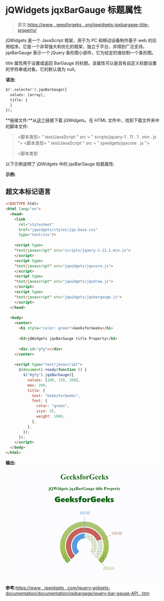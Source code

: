 # jQWidgets jqxBarGauge 标题属性

> 原文:[https://www . geesforgeks . org/jqwidgets-jqxbargage-title-property/](https://www.geeksforgeeks.org/jqwidgets-jqxbargauge-title-property/)

jQWidgets 是一个 JavaScript 框架，用于为 PC 和移动设备制作基于 web 的应用程序。它是一个非常强大和优化的框架，独立于平台，并得到广泛支持。jqxBarGauge 表示一个 jQuery 条形图小部件，它为给定的值绘制一个条形图。

title 属性用于设置或返回 BarGauge 的标题。该属性可以是具有自定义标题设置的字符串或对象。它的默认值为 null。

**语法:**

```html
$('.selector').jqxBarGauge({
  values: [array],
  title: {
  }
});
```

**链接文件:**从[这个](https://www.jqwidgets.com/download/)链接下载 jQWidgets。在 HTML 文件中，找到下载文件夹中的脚本文件:

> <link rel="”stylesheet”" href="”jqwidgets/styles/jqx.base.css”" type="”text/css”">
> <脚本类型= " text/JavaScript " src = " scripts/jquery-1 . 11 . 1 . min . js "></脚本>
> <脚本类型= " text/JavaScript " src = " jqwidgets/jqxcore . js "></脚本>
> 
> <脚本类型

以下示例说明了 jQWidgets 中的 jqxBarGauge 标题属性:

**示例:**

## 超文本标记语言

```html
<!DOCTYPE html>
<html lang="en">
  <head>
    <link
      rel="stylesheet"
      href="jqwidgets/styles/jqx.base.css"
      type="text/css"/>

    <script type=
    "text/javascript" src="scripts/jquery-1.11.1.min.js">
    </script>
    <script type=
    "text/javascript" src="jqwidgets/jqxcore.js">
    </script>
    <script type=
    "text/javascript" src="jqwidgets/jqxdraw.js">
    </script>
    <script type=
    "text/javascript" src="jqwidgets/jqxbargauge.js">
    </script>
  </head>

  <body>
    <center>
      <h1 style="color: green">GeeksforGeeks</h1>

      <h3>jQWidgets jqxBarGauge title Property</h3>

      <div id="gfg"></div>
    </center>

    <script type="text/javascript">
      $(document).ready(function () {
        $("#gfg").jqxBarGauge({
          values: [100, 150, 200],
          max: 200,
          title: {
            text: "GeeksforGeeks",
            font: {
              color: "green",
              size: 35,
              weight: 1000,
            },
          },
        });
      });
    </script>
  </body>
</html>
```

**输出:**

![](img/89e2f5eb053e8b634ff2f604605df3ca.png)

**参考:**[https://www . jqwidgets . com/jquery-widgets-documentation/documentation/jqxbargage/jquery-bar-gauge-API . htm](https://www.jqwidgets.com/jquery-widgets-documentation/documentation/jqxbargauge/jquery-bar-gauge-api.htm)